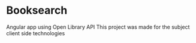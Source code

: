 # Booksearch
Angular app using Open Library API
This project was made for the subject client side technologies
